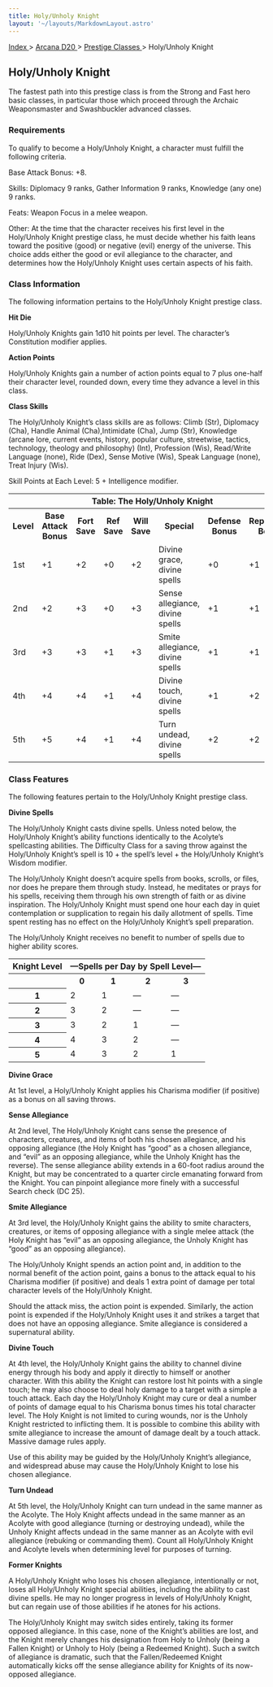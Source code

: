 ```yaml
---
title: Holy/Unholy Knight
layout: '~/layouts/MarkdownLayout.astro'
---
```


[ Index ](/) > [ Arcana D20 ](/arcana.d20.srd) > [ Prestige Classes ](/arcana.d20.srd/prestige.classes) > Holy/Unholy Knight

##  Holy/Unholy Knight

The fastest path into this prestige class is from the Strong and Fast hero
basic classes, in particular those which proceed through the Archaic
Weaponsmaster and Swashbuckler advanced classes.

###  Requirements

To qualify to become a Holy/Unholy Knight, a character must fulfill the
following criteria.

Base Attack Bonus: +8.

Skills: Diplomacy 9 ranks, Gather Information 9 ranks, Knowledge (any one) 9
ranks.

Feats: Weapon Focus in a melee weapon.

Other: At the time that the character receives his first level in the
Holy/Unholy Knight prestige class, he must decide whether his faith leans
toward the positive (good) or negative (evil) energy of the universe. This
choice adds either the good or evil allegiance to the character, and
determines how the Holy/Unholy Knight uses certain aspects of his faith.

###  Class Information

The following information pertains to the Holy/Unholy Knight prestige class.

**Hit Die**

Holy/Unholy Knights gain 1d10 hit points per level. The character’s
Constitution modifier applies.

**Action Points**

Holy/Unholy Knights gain a number of action points equal to 7 plus one-half
their character level, rounded down, every time they advance a level in this
class.

**Class Skills**

The Holy/Unholy Knight’s class skills are as follows: Climb (Str), Diplomacy
(Cha), Handle Animal (Cha),Intimidate (Cha), Jump (Str), Knowledge (arcane
lore, current events, history, popular culture, streetwise, tactics,
technology, theology and philosophy) (Int), Profession (Wis), Read/Write
Language (none), Ride (Dex), Sense Motive (Wis), Speak Language (none), Treat
Injury (Wis).

Skill Points at Each Level: 5 + Intelligence modifier.


<table> <tr> <th colspan="8"> Table: The Holy/Unholy Knight </th> </tr> <tr> <th> Level </th> <th> Base Attack Bonus </th> <th> Fort Save </th> <th> Ref Save </th> <th> Will Save </th> <th> Special </th> <th> Defense Bonus </th> <th> Reputation Bonus </th> </tr> <tr> <td> 1st </td> <td> +1 </td> <td> +2 </td> <td> +0 </td> <td> +2 </td> <td> Divine grace, divine spells </td> <td> +0 </td> <td> +1 </td> </tr> <tr class="shaded"> <td> 2nd </td> <td> +2 </td> <td> +3 </td> <td> +0 </td> <td> +3 </td> <td> Sense allegiance, divine spells </td> <td> +1 </td> <td> +1 </td> </tr> <tr> <td> 3rd </td> <td> +3 </td> <td> +3 </td> <td> +1 </td> <td> +3 </td> <td> Smite allegiance, divine spells </td> <td> +1 </td> <td> +1 </td> </tr> <tr class="shaded"> <td> 4th </td> <td> +4 </td> <td> +4 </td> <td> +1 </td> <td> +4 </td> <td> Divine touch, divine spells </td> <td> +1 </td> <td> +2 </td> </tr> <tr> <td> 5th </td> <td> +5 </td> <td> +4 </td> <td> +1 </td> <td> +4 </td> <td> Turn undead, divine spells </td> <td> +2 </td> <td> +2 </td> </tr> </table>



###  Class Features

The following features pertain to the Holy/Unholy Knight prestige class.

**Divine Spells**

The Holy/Unholy Knight casts divine spells. Unless noted below, the
Holy/Unholy Knight’s ability functions identically to the Acolyte’s
spellcasting abilities. The Difficulty Class for a saving throw against the
Holy/Unholy Knight’s spell is 10 + the spell’s level + the Holy/Unholy
Knight’s Wisdom modifier.

The Holy/Unholy Knight doesn’t acquire spells from books, scrolls, or files,
nor does he prepare them through study. Instead, he meditates or prays for his
spells, receiving them through his own strength of faith or as divine
inspiration. The Holy/Unholy Knight must spend one hour each day in quiet
contemplation or supplication to regain his daily allotment of spells. Time
spent resting has no effect on the Holy/Unholy Knight’s spell preparation.

The Holy/Unholy Knight receives no benefit to number of spells due to higher
ability scores.


<table> <tr> <th> Knight Level </th> <th colspan="4"> —Spells per Day by Spell Level— </th> </tr> <tr> <th> </th> <th> 0 </th> <th> 1 </th> <th> 2 </th> <th> 3 </th> </tr> <tr> <th> 1 </th> <td> 2 </td> <td> 1 </td> <td> — </td> <td> — </td> </tr> <tr class="shaded"> <th> 2 </th> <td> 3 </td> <td> 2 </td> <td> — </td> <td> — </td> </tr> <tr> <th> 3 </th> <td> 3 </td> <td> 2 </td> <td> 1 </td> <td> — </td> </tr> <tr class="shaded"> <th> 4 </th> <td> 4 </td> <td> 3 </td> <td> 2 </td> <td> — </td> </tr> <tr> <th> 5 </th> <td> 4 </td> <td> 3 </td> <td> 2 </td> <td> 1 </td> </tr> </table>

 **Divine Grace**

At 1st level, a Holy/Unholy Knight applies his Charisma modifier (if positive)
as a bonus on all saving throws.

**Sense Allegiance**

At 2nd level, The Holy/Unholy Knight cans sense the presence of characters,
creatures, and items of both his chosen allegiance, and his opposing
allegiance (the Holy Knight has “good” as a chosen allegiance, and “evil” as
an opposing allegiance, while the Unholy Knight has the reverse). The sense
allegiance ability extends in a 60-foot radius around the Knight, but may be
concentrated to a quarter circle emanating forward from the Knight. You can
pinpoint allegiance more finely with a successful Search check (DC 25).

**Smite Allegiance**

At 3rd level, the Holy/Unholy Knight gains the ability to smite characters,
creatures, or items of opposing allegiance with a single melee attack (the
Holy Knight has “evil” as an opposing allegiance, the Unholy Knight has “good”
as an opposing allegiance).

The Holy/Unholy Knight spends an action point and, in addition to the normal
benefit of the action point, gains a bonus to the attack equal to his Charisma
modifier (if positive) and deals 1 extra point of damage per total character
levels of the Holy/Unholy Knight.

Should the attack miss, the action point is expended. Similarly, the action
point is expended if the Holy/Unholy Knight uses it and strikes a target that
does not have an opposing allegiance. Smite allegiance is considered a
supernatural ability.

**Divine Touch**

At 4th level, the Holy/Unholy Knight gains the ability to channel divine
energy through his body and apply it directly to himself or another character.
With this ability the Knight can restore lost hit points with a single touch;
he may also choose to deal holy damage to a target with a simple a touch
attack. Each day the Holy/Unholy Knight may cure or deal a number of points of
damage equal to his Charisma bonus times his total character level. The Holy
Knight is not limited to curing wounds, nor is the Unholy Knight restricted to
inflicting them. It is possible to combine this ability with smite allegiance
to increase the amount of damage dealt by a touch attack. Massive damage rules
apply.

Use of this ability may be guided by the Holy/Unholy Knight’s allegiance, and
widespread abuse may cause the Holy/Unholy Knight to lose his chosen
allegiance.

**Turn Undead**

At 5th level, the Holy/Unholy Knight can turn undead in the same manner as the
Acolyte. The Holy Knight affects undead in the same manner as an Acolyte with
good allegiance (turning or destroying undead), while the Unholy Knight
affects undead in the same manner as an Acolyte with evil allegiance (rebuking
or commanding them). Count all Holy/Unholy Knight and Acolyte levels when
determining level for purposes of turning.

**Former Knights**

A Holy/Unholy Knight who loses his chosen allegiance, intentionally or not,
loses all Holy/Unholy Knight special abilities, including the ability to cast
divine spells. He may no longer progress in levels of Holy/Unholy Knight, but
can regain use of those abilities if he atones for his actions.

The Holy/Unholy Knight may switch sides entirely, taking its former opposed
allegiance. In this case, none of the Knight’s abilities are lost, and the
Knight merely changes his designation from Holy to Unholy (being a Fallen
Knight) or Unholy to Holy (being a Redeemed Knight). Such a switch of
allegiance is dramatic, such that the Fallen/Redeemed Knight automatically
kicks off the sense allegiance ability for Knights of its now-opposed
allegiance.


